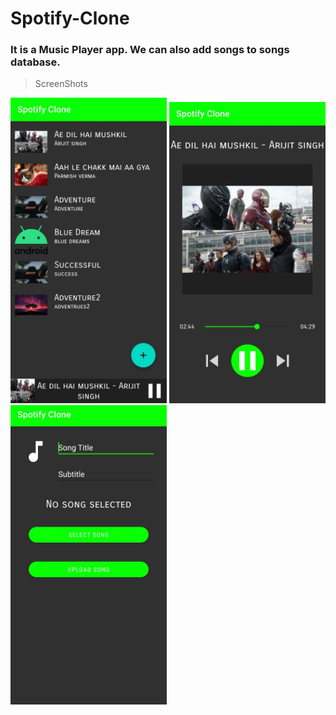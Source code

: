# Spotify-Clone

### It is a Music Player app. We can also add songs to songs database.

> ScreenShots 

<img src="https://github.com/Sk-singla/Spotify-Clone/blob/master/Images/all_songs.jpeg" width=250px> <img src="https://github.com/Sk-singla/Spotify-Clone/blob/master/Images/song_screen.jpeg" width=250px> <img src="https://github.com/Sk-singla/Spotify-Clone/blob/master/Images/upload_song.jpeg" width=250px>
